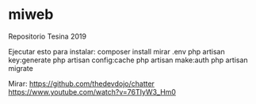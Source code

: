 # miweb
Repositorio Tesina 2019

Ejecutar esto para instalar:
composer install
mirar .env
php artisan key:generate
php artisan config:cache
php artisan make:auth
php artisan migrate

Mirar:
https://github.com/thedevdojo/chatter
https://www.youtube.com/watch?v=76TIyW3_Hm0
